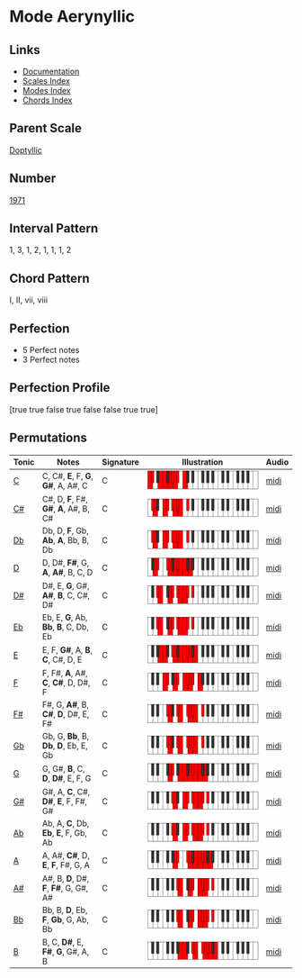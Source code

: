# Mode Aerynyllic

## Links

- [Documentation](index.md)
- [Scales Index](Scales.md)
- [Modes Index](Modes.md)
- [Chords Index](Chords.md)

## Parent Scale

[Doptyllic](ScaleDoptyllic.md)

## Number

[1971](https://ianring.com/musictheory/scales/1971)

## Interval Pattern

1, 3, 1, 2, 1, 1, 1, 2

## Chord Pattern

I, II, vii, viii

## Perfection

- 5 Perfect notes
- 3 Perfect notes

## Perfection Profile

[true true false true false false true true]

## Permutations

| Tonic | Notes | Signature | Illustration | Audio |
|-------|-------|-----------|--------------|-------|
| [C](ModeCNaturalAerynyllic.md) | C, C#, **E**, F, **G**, **G#**, A, A#, C | C | ![CNaturalAerynyllic](ModeCNaturalAerynyllic.png) | [midi](https://github.com/edipermadi/music/blob/main/docs/ModeCNaturalAerynyllic.mid?raw=true) |
| [C#](ModeCSharpAerynyllic.md) | C#, D, **F**, F#, **G#**, **A**, A#, B, C# | C | ![CSharpAerynyllic](ModeCSharpAerynyllic.png) | [midi](https://github.com/edipermadi/music/blob/main/docs/ModeCSharpAerynyllic.mid?raw=true) |
| [Db](ModeDFlatAerynyllic.md) | Db, D, **F**, Gb, **Ab**, **A**, Bb, B, Db | C | ![DFlatAerynyllic](ModeDFlatAerynyllic.png) | [midi](https://github.com/edipermadi/music/blob/main/docs/ModeDFlatAerynyllic.mid?raw=true) |
| [D](ModeDNaturalAerynyllic.md) | D, D#, **F#**, G, **A**, **A#**, B, C, D | C | ![DNaturalAerynyllic](ModeDNaturalAerynyllic.png) | [midi](https://github.com/edipermadi/music/blob/main/docs/ModeDNaturalAerynyllic.mid?raw=true) |
| [D#](ModeDSharpAerynyllic.md) | D#, E, **G**, G#, **A#**, **B**, C, C#, D# | C | ![DSharpAerynyllic](ModeDSharpAerynyllic.png) | [midi](https://github.com/edipermadi/music/blob/main/docs/ModeDSharpAerynyllic.mid?raw=true) |
| [Eb](ModeEFlatAerynyllic.md) | Eb, E, **G**, Ab, **Bb**, **B**, C, Db, Eb | C | ![EFlatAerynyllic](ModeEFlatAerynyllic.png) | [midi](https://github.com/edipermadi/music/blob/main/docs/ModeEFlatAerynyllic.mid?raw=true) |
| [E](ModeENaturalAerynyllic.md) | E, F, **G#**, A, **B**, **C**, C#, D, E | C | ![ENaturalAerynyllic](ModeENaturalAerynyllic.png) | [midi](https://github.com/edipermadi/music/blob/main/docs/ModeENaturalAerynyllic.mid?raw=true) |
| [F](ModeFNaturalAerynyllic.md) | F, F#, **A**, A#, **C**, **C#**, D, D#, F | C | ![FNaturalAerynyllic](ModeFNaturalAerynyllic.png) | [midi](https://github.com/edipermadi/music/blob/main/docs/ModeFNaturalAerynyllic.mid?raw=true) |
| [F#](ModeFSharpAerynyllic.md) | F#, G, **A#**, B, **C#**, **D**, D#, E, F# | C | ![FSharpAerynyllic](ModeFSharpAerynyllic.png) | [midi](https://github.com/edipermadi/music/blob/main/docs/ModeFSharpAerynyllic.mid?raw=true) |
| [Gb](ModeGFlatAerynyllic.md) | Gb, G, **Bb**, B, **Db**, **D**, Eb, E, Gb | C | ![GFlatAerynyllic](ModeGFlatAerynyllic.png) | [midi](https://github.com/edipermadi/music/blob/main/docs/ModeGFlatAerynyllic.mid?raw=true) |
| [G](ModeGNaturalAerynyllic.md) | G, G#, **B**, C, **D**, **D#**, E, F, G | C | ![GNaturalAerynyllic](ModeGNaturalAerynyllic.png) | [midi](https://github.com/edipermadi/music/blob/main/docs/ModeGNaturalAerynyllic.mid?raw=true) |
| [G#](ModeGSharpAerynyllic.md) | G#, A, **C**, C#, **D#**, **E**, F, F#, G# | C | ![GSharpAerynyllic](ModeGSharpAerynyllic.png) | [midi](https://github.com/edipermadi/music/blob/main/docs/ModeGSharpAerynyllic.mid?raw=true) |
| [Ab](ModeAFlatAerynyllic.md) | Ab, A, **C**, Db, **Eb**, **E**, F, Gb, Ab | C | ![AFlatAerynyllic](ModeAFlatAerynyllic.png) | [midi](https://github.com/edipermadi/music/blob/main/docs/ModeAFlatAerynyllic.mid?raw=true) |
| [A](ModeANaturalAerynyllic.md) | A, A#, **C#**, D, **E**, **F**, F#, G, A | C | ![ANaturalAerynyllic](ModeANaturalAerynyllic.png) | [midi](https://github.com/edipermadi/music/blob/main/docs/ModeANaturalAerynyllic.mid?raw=true) |
| [A#](ModeASharpAerynyllic.md) | A#, B, **D**, D#, **F**, **F#**, G, G#, A# | C | ![ASharpAerynyllic](ModeASharpAerynyllic.png) | [midi](https://github.com/edipermadi/music/blob/main/docs/ModeASharpAerynyllic.mid?raw=true) |
| [Bb](ModeBFlatAerynyllic.md) | Bb, B, **D**, Eb, **F**, **Gb**, G, Ab, Bb | C | ![BFlatAerynyllic](ModeBFlatAerynyllic.png) | [midi](https://github.com/edipermadi/music/blob/main/docs/ModeBFlatAerynyllic.mid?raw=true) |
| [B](ModeBNaturalAerynyllic.md) | B, C, **D#**, E, **F#**, **G**, G#, A, B | C | ![BNaturalAerynyllic](ModeBNaturalAerynyllic.png) | [midi](https://github.com/edipermadi/music/blob/main/docs/ModeBNaturalAerynyllic.mid?raw=true) |
